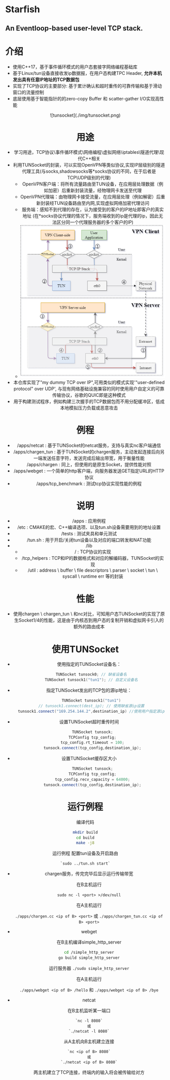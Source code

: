 # Starfish 
## An Eventloop-based user-level TCP stack.

# 介绍

- 使用C++17，基于事件循环模式的用户态套接字网络编程基础库
- 基于Linux/tun设备直接收发ip数据报，在用户态构建TPC Header, **允许本机发出具有任意IP地址的TCP数据包**
- 实现了TCP协议的主要部分: 基于累计确认和超时重传的可靠传输和基于滑动窗口的流量控制 
- 底层使用基于智能指针的的zero-copy Buffer 和 scatter-gather I/O实现高性能

<div align=center>![tunsocket](./img/tunsocket.png)<div align=center>


# 用途
  - 学习用途，TCP协议\事件循环模式\网络编程\虚拟网络\iptables\隧道代理\现代C++相关
  - 利用TUNSocket的封装，可以实现OpenVPN等类似协议,实现IP层级别的隧道代理工具(与socks,shadowsocks等*socks协议的不同，在于后者是TCP\UDP级别的代理)
    - OpenVPN客户端：将所有流量路由至TUN设备，在应用层处理数据（例如加密）后重新封装流量，经物理网卡发送至代理
    - OpenVPN代理端：由物理网卡接受流量，在应用层处理（例如解密）后重新封装经TUN设备路由至内网,实现虚拟网络加密代理访问
    - 服务端：感知不到代理的存在，认为接受到的客户的IP地址即客户的真实地址 (在*socks协议代理的情况下，服务端收到的ip是代理的ip，因此无法区分同一个代理服务器的多个客户的IP)
    - ![tunsocket_vpn](./img/tunsocket_vpn.png)
  - 本仓库实现了"my dummy TCP over IP",可用类似的模式实现'"user-defined protocol" over UDP', 与现有网络基础设施兼容的同时使用用户自定义的可靠传输协议，谷歌的QUIC即是这种模式
  - 用于构建测试程序，例如构建三次握手的TCP数据包而不用分配缓冲区，低成本地模拟压力负载或恶意攻击

# 例程 

- /apps/netcat : 基于TUNSocket的netcat服务，支持与真实nc客户端通信
- /apps/chargen_tun : 基于TUNSocket的chargen服务，主动发起连接后向另一端发送任意字符，发送完成后输出带宽，用于衡量性能
- /apps/chargen : 同上，但使用的是原生Socket，提供性能对照
- /apps/webget : 一个简单的http客户端，向服务器发送GET指定URL的HTTP协议
- /apps/tcp_benchmark : 测试tcp协议实现性能的例程

# 说明

- /apps : 应用例程
- /etc : CMAKE的宏、C++编译选项、以及tun.sh设备需要用到的地址设置
- /tests : 测试夹具和单元测试
- /tun.sh : 用于开启/关闭tun设备以及对应的端口转发和NAT功能
- /lib 
  - / : TCP协议的实现
  - /tcp_helpers : TCP和IP的数据格式和对应的解编码器，TUNSocket的实现
  - /util : address \ buffer \ file descriptors \ parser \ socket \ tun \ syscall \ runtime err 等的封装


# 性能
- 使用chargen \ chargen_tun \ 和nc对比，可知用户态TUNSocket的实现了原生Socket1/4的性能，这是由于内核态到用户态的复制开销和虚拟网卡引入的额外的路由成本

# 使用TUNSocket
- 使用指定的TUNSocket设备名： 
  ```C++
    TUNSocket tunsock0; // 缺省设备名
    TUNSocket tunsock1("tun1"); // 自定义设备名
  ```

- 指定TUNSocket发出的TCP包的源ip地址：
  ```C++
    TUNSocket tunsock1("tun1")
    // tunsock1.connect(dest_ip); // 使用缺省源ip设置
    tunsock1.connect("169.254.144.2",destination_ip) //使用用户指定源ip
  ```

- 设置TUNSocket超时重传时间
   ```C++
      TUNSocket tunsock;
      TCPConfig tcp_config;
      tcp_config.rt_timeout = 100;
      tunsock.connect(tcp_config,destination_ip);
   ```

- 设置TUNSocket缓存区大小 
   ```C++
      TUNSocket tunsock;
      TCPConfig tcp_config;
      tcp_config.recv_capacity = 64000;
      tunsock.connect(tcp_config,destination_ip);
   ```

# 运行例程

编译代码

 ``` bash
 mkdir build
 cd build
 make -j8
 ```

运行例程
    配置tun设备及开启路由

    `sudo ../tun.sh start`

 -  chargen服务，传完完毕后显示运行传输带宽

    在B主机运行

    `sudo nc -l <port> >/dev/null` 

    在A主机运行 

    `./apps/chargen.cc <ip of B> <port>`
    或
    `./apps/chargen_tun.cc <ip of B> <port>`

 -  webget

    在B主机编译simple_http_server

    ``` bash
    cd /simple_http_server
    go build simple_http_server
    ```

    运行服务器
    `./sudo simple_http_server`

    在A主机运行

      `./apps/webget <ip of B> /hello`
      和
      `./apps/webget <ip of B> /bye`

 -  netcat

    在B主机监听某一端口

        `nc -l 8080`
        或
        `./netcat -l 8080`

    从A主机向B主机建立连接

        `nc <ip of B> 8080`
        或
        `./netcat <ip of B> 8080`

    两主机建立了TCP连接，终端内的输入将会被传输给对方
